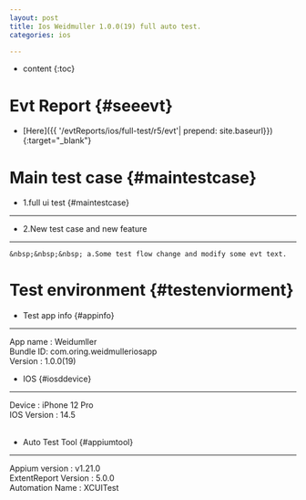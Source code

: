 ```yaml
---
layout: post
title: Ios Weidmuller 1.0.0(19) full auto test.
categories: ios

---
```

* content
{:toc}

Evt Report  {#seeevt}
====================================
 + [Here]({{ '/evtReports/ios/full-test/r5/evt'| prepend: site.baseurl}}){:target="_blank"}

Main test case {#maintestcase}
====================================
 
+ 1.full ui test {#maintestcase}
------------------------------------

+ 2.New test case and new feature 
------------------------------------
    &nbsp;&nbsp;&nbsp; a.Some test flow change and modify some evt text.


Test environment {#testenviorment}
====================================
+ Test app info  {#appinfo}
------------------------------------
  App name : Weidumller <br>
  Bundle ID: com.oring.weidmulleriosapp  <br>
  Version : 1.0.0(19)  <br>

+ IOS   {#iosddevice}
------------------------------------
  Device : iPhone 12 Pro <br>
  IOS Version : 14.5 <br><br>

+ Auto Test Tool   {#appiumtool}
------------------------------------
  Appium version : v1.21.0 <br>
  ExtentReport Version : 5.0.0 <br>
  Automation Name  : XCUITest <br><br>


 